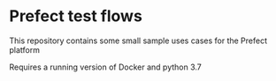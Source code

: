 # Prefect test flows

This repository contains some small sample uses cases for the Prefect platform

Requires a running version of Docker and python 3.7
